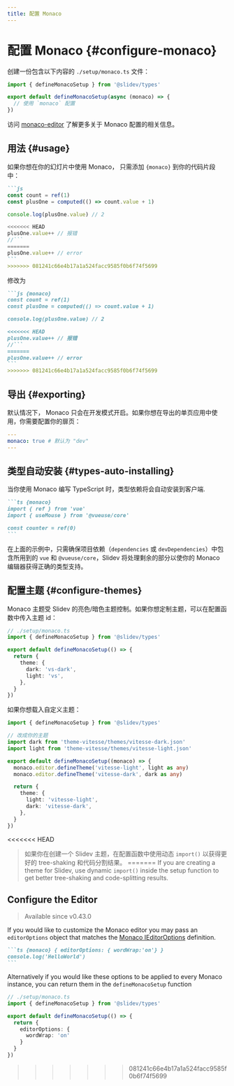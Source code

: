 ```yaml
---
title: 配置 Monaco
---
```


# 配置 Monaco {#configure-monaco}

<Environment type="client" />

创建一份包含以下内容的 `./setup/monaco.ts` 文件：

```ts
import { defineMonacoSetup } from '@slidev/types'

export default defineMonacoSetup(async (monaco) => {
  // 使用 `monaco` 配置
})
```

访问 [monaco-editor](https://github.com/Microsoft/monaco-editor) 了解更多关于 Monaco 配置的相关信息。

## 用法 {#usage}

如果你想在你的幻灯片中使用 Monaco， 只需添加 `{monaco}` 到你的代码片段中：

~~~md
```js
const count = ref(1)
const plusOne = computed(() => count.value + 1)

console.log(plusOne.value) // 2

<<<<<<< HEAD
plusOne.value++ // 报错
//```
=======
plusOne.value++ // error
```
>>>>>>> 081241c66e4b17a1a524facc9585f0b6f74f5699
~~~

修改为

~~~md
```js {monaco}
const count = ref(1)
const plusOne = computed(() => count.value + 1)

console.log(plusOne.value) // 2

<<<<<<< HEAD
plusOne.value++ // 报错
//```
=======
plusOne.value++ // error
```
>>>>>>> 081241c66e4b17a1a524facc9585f0b6f74f5699
~~~

## 导出 {#exporting}

默认情况下， Monaco 只会在开发模式开启。如果你想在导出的单页应用中使用，你需要配置你的扉页：

```yaml
---
monaco: true # 默认为 "dev"
---
```

## 类型自动安装 {#types-auto-installing}

当你使用 Monaco 编写 TypeScript 时，类型依赖将会自动安装到客户端.

~~~md
```ts {monaco}
import { ref } from 'vue'
import { useMouse } from '@vueuse/core'

const counter = ref(0)
```
~~~

在上面的示例中，只需确保项目依赖（`dependencies` 或 `devDependencies`）中包含所用到的 `vue` 和 `@vueuse/core`，Slidev 将处理剩余的部分以使你的 Monaco 编辑器获得正确的类型支持。

## 配置主题 {#configure-themes}

Monaco 主题受 Slidev 的亮色/暗色主题控制。如果你想定制主题，可以在配置函数中传入主题 id：

```ts
// ./setup/monaco.ts
import { defineMonacoSetup } from '@slidev/types'

export default defineMonacoSetup(() => {
  return {
    theme: {
      dark: 'vs-dark',
      light: 'vs',
    },
  }
})
```

如果你想载入自定义主题：

```ts
import { defineMonacoSetup } from '@slidev/types'

// 改成你的主题
import dark from 'theme-vitesse/themes/vitesse-dark.json'
import light from 'theme-vitesse/themes/vitesse-light.json'

export default defineMonacoSetup((monaco) => {
  monaco.editor.defineTheme('vitesse-light', light as any)
  monaco.editor.defineTheme('vitesse-dark', dark as any)

  return {
    theme: {
      light: 'vitesse-light',
      dark: 'vitesse-dark',
    },
  }
})
```

<<<<<<< HEAD
> 如果你在创建一个 Slidev 主题，在配置函数中使用动态 `import()` 以获得更好的 tree-shaking 和代码分割结果。
=======
> If you are creating a theme for Slidev, use dynamic `import()` inside the setup function to get better tree-shaking and code-splitting results.

## Configure the Editor

> Available since v0.43.0

If you would like to customize the Monaco editor you may pass an `editorOptions` object that matches the [Monaco IEditorOptions](https://microsoft.github.io/monaco-editor/docs.html#interfaces/editor.IEditorOptions.html) definition.

~~~md
```ts {monaco} { editorOptions: { wordWrap:'on'} }
console.log('HelloWorld')
```
~~~

Alternatively if you would like these options to be applied to every Monaco instance, you can return them in the `defineMonacoSetup` function

```ts
// ./setup/monaco.ts
import { defineMonacoSetup } from '@slidev/types'

export default defineMonacoSetup(() => {
  return {
    editorOptions: {
      wordWrap: 'on'
    }
  }
})
```
>>>>>>> 081241c66e4b17a1a524facc9585f0b6f74f5699
